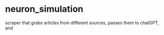 # neuron_simulation
scraper that grabs articles from different sources, passes them to chatGPT, and 
